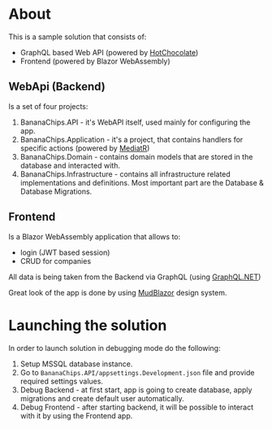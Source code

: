 # About

This is a sample solution that consists of:
* GraphQL based Web API (powered by [HotChocolate](https://chillicream.com/docs/hotchocolate))
* Frontend (powered by Blazor WebAssembly)

## WebApi (Backend)

Is a set of four projects:
1. BananaChips.API - it's WebAPI itself, used mainly for configuring the app.
2. BananaChips.Application - it's a project, that contains handlers for specific actions (powered by [MediatR](https://github.com/jbogard/MediatR))
3. BananaChips.Domain - contains domain models that are stored in the database and interacted with.
4. BananaChips.Infrastructure - contains all infrastructure related implementations and definitions. Most important part are the Database & Database Migrations.

## Frontend

Is a Blazor WebAssembly application that allows to:
* login (JWT based session)
* CRUD for companies

All data is being taken from the Backend via GraphQL (using [GraphQL.NET](https://github.com/graphql-dotnet/graphql-dotnet))

Great look of the app is done by using [MudBlazor](https://mudblazor.com/) design system.

# Launching the solution

In order to launch solution in debugging mode do the following:
1. Setup MSSQL database instance.
2. Go to `BananaChips.API/appsettings.Development.json` file and provide required settings values.
3. Debug Backend - at first start, app is going to create database, apply migrations and create default user automatically.
4. Debug Frontend - after starting backend, it will be possible to interact with it by using the Frontend app.